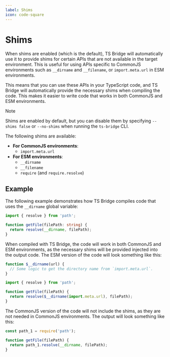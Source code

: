 ```yaml
---
label: Shims
icon: code-square
---
```


# Shims

When shims are enabled (which is the default), TS Bridge will automatically
use it to provide shims for certain APIs that are not available in the target
environment. This is useful for using APIs specific to CommonJS environments
such as `__dirname` and `__filename`, or `import.meta.url` in ESM environments.

This means that you can use these APIs in your TypeScript code, and TS Bridge
will automatically provide the necessary shims when compiling the code. This
makes it easier to write code that works in both CommonJS and ESM environments.

> [!NOTE]
> Shims are enabled by default, but you can disable them by specifying
> `--shims false` or `--no-shims` when running the `ts-bridge` CLI.

The following shims are available:

- **For CommonJS environments**:
  - `import.meta.url`
- **For ESM environments**:
  - `__dirname`
  - `__filename`
  - `require` (and `require.resolve`)

## Example

The following example demonstrates how TS Bridge compiles code that uses the
`__dirname` global variable:

```typescript
import { resolve } from 'path';

function getFile(filePath: string) {
  return resolve(__dirname, filePath);
}
```

When compiled with TS Bridge, the code will work in both CommonJS and ESM
environments, as the necessary shims will be provided injected into the output
code. The ESM version of the code will look something like this:

```javascript
function $__dirname(url) {
  // Some logic to get the directory name from `import.meta.url`.
}

import { resolve } from 'path';

function getFile(filePath) {
  return resolve($__dirname(import.meta.url), filePath);
}
```

The CommonJS version of the code will not include the shims, as they are not
needed in CommonJS environments. The output will look something like this:

```javascript
const path_1 = require('path');

function getFile(filePath) {
  return path_1.resolve(__dirname, filePath);
}
```
